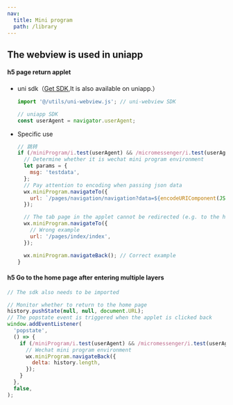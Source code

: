 ```yaml
---
nav:
  title: Mini program
  path: /library
---
```


## The webview is used in uniapp

#### h5 page return applet

- uni sdk（[Get SDK](https://github.com/KinXpeng/cins-docs/tree/main/utils),It is also available on uniapp.）

  ```js
  import '@/utils/uni-webview.js'; // uni-webview SDK

  // uniapp SDK
  const userAgent = navigator.userAgent;
  ```

- Specific use

  ```js
  // 跳转
  if (/miniProgram/i.test(userAgent) && /micromessenger/i.test(userAgent)) {
    // Determine whether it is wechat mini program environment
    let params = {
      msg: 'testdata',
    };
    // Pay attention to encoding when passing json data
    wx.miniProgram.navigateTo({
      url: `/pages/navigation/navigation?data=${encodeURIComponent(JSON.stringify(params))}`,
    });

    // The tab page in the applet cannot be redirected (e.g. to the home page).
    wx.miniProgram.navigateTo({
      // Wrong example
      url: '/pages/index/index',
    });

    wx.miniProgram.navigateBack(); // Correct example
  }
  ```

#### h5 Go to the home page after entering multiple layers

```js
// The sdk also needs to be imported

// Monitor whether to return to the home page
history.pushState(null, null, document.URL);
// The popstate event is triggered when the applet is clicked back
window.addEventListener(
  'popstate',
  () => {
    if (/miniProgram/i.test(userAgent) && /micromessenger/i.test(userAgent)) {
      // Wechat mini program environment
      wx.miniProgram.navigateBack({
        delta: history.length,
      });
    }
  },
  false,
);
```
